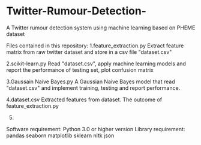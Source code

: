 # Twitter-Rumour-Detection-
A Twitter rumour detection system using machine learning based on PHEME dataset

Files contained in this repository:
1.feature_extraction.py
    Extract feature matrix from raw twitter dataset and store in a csv file "dataset.csv"
    
2.scikit-learn.py
    Read "dataset.csv", apply machine learning models and report the performance of testing set, plot confusion matrix
    
3.Gaussain Naive Bayes.py
    A Gaussian Naive Bayes model that read "dataset.csv" and implement training, testing and report performance.
    
4.dataset.csv
    Extracted features from dataset. The outcome of feature_extraction.py
    
5.

Software requirement: Python 3.0 or higher version
Library requirement: pandas seaborn matplotlib sklearn nltk json
